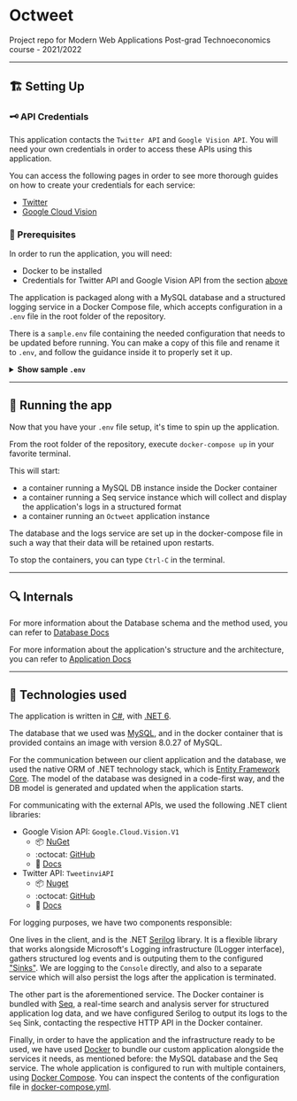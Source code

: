 # Octweet

Project repo for Modern Web Applications Post-grad Technoeconomics course - 2021/2022

---

## :building_construction: Setting Up

### :old_key: API Credentials

This application contacts the `Twitter API` and `Google Vision API`. You will need your own credentials in order to access these APIs using this application.

You can access the following pages in order to see more thorough guides on how to create your credentials for each service:
 - [Twitter](/docs/twitter.md)
 - [Google Cloud Vision](/docs/google.md)

### :scroll: Prerequisites

In order to run the application, you will need:
- Docker to be installed
- Credentials for Twitter API and Google Vision API from the section [above](/README.md#api-credentials)

The application is packaged along with a MySQL database and a structured logging service in a Docker Compose file, which accepts configuration in a `.env` file in the root folder of the repository. 

There is a `sample.env` file containing the needed configuration that needs to be updated before running. You can make a copy of this file and rename it to `.env`, and follow the guidance inside it to properly set it up.

<details> <summary><b>Show sample <code>.env</code></b></summary>

```sh
# replace {DB_PASSWORD} with a password of your choosing. Make sure they match in the below two lines.
MYSQL_ROOT_PASSWORD={DB_PASSWORD}
ConnectionStrings__OctweetDB=Server=127.0.0.1;Database=OctweetDB;Uid=root;Pwd={DB_PASSWORD};

# replace {REPLACE_JSON_PATH} with the path of your Google credentials JSON file.
# for Windows users: set this to a similar format like /c/path/file.json
GOOGLE_CREDENTIALS_JSON_PATH={REPLACE_JSON_PATH}

# replace the following values with the actual values of your Twitter application
Twitter__ApiKey={REPLACE_APIKEY}
Twitter__ApiSecret={REPLACE_APISECRET}
Twitter__BearerToken={REPLACE_BEARERTOKEN}

# this is the current configuration for the search that the application will perform. (tweets from account @ukpapers)
# you can uncomment the below line and specify your query.
# Twitter__Query=from:ukpapers

# leave the below lines as-is
DB_HOST=127.0.0.1
NETCORE_ENVIRONMENT=Staging
Google__VisionCredentialsPath=/tmp/keys/googlecredential.json
```

</details>

---

## :runner: Running the app

Now that you have your `.env` file setup, it's time to spin up the application.

From the root folder of the repository, execute `docker-compose up` in your favorite terminal. 

This will start:
- a container running a MySQL DB instance inside the Docker container
- a container running a Seq service instance which will collect and display the application's logs in a structured format
- a container running an `Octweet` application instance

The database and the logs service are set up in the docker-compose file in such a way that their data will be retained upon restarts.

To stop the containers, you can type `Ctrl-C` in the terminal.

---

## :mag: Internals

For more information about the Database schema and the method used, you can refer to [Database Docs](docs/database.md)

For more information about the application's structure and the architecture, you can refer to [Application Docs](docs/application.md)

---

## :wrench: Technologies used

The application is written in [C#](https://docs.microsoft.com/en-us/dotnet/csharp/), with [.NET 6](https://docs.microsoft.com/en-us/dotnet/).

The database that we used was [MySQL](https://www.mysql.com/), and in the docker container that is provided contains an image with version 8.0.27 of MySQL.

For the communication between our client application and the database, we used the native ORM of .NET technology stack, which is [Entity Framework Core](https://docs.microsoft.com/en-us/ef/core/). The model of the database was designed in a code-first way, and the DB model is generated and updated when the application starts.

For communicating with the external APIs, we used the following .NET client libraries:
- Google Vision API: `Google.Cloud.Vision.V1` 
    - :package: [NuGet](https://www.nuget.org/packages/Google.Apis.Vision.v1)
    - :octocat: [GitHub](https://github.com/googleapis/google-api-dotnet-client)
    - :book: [Docs](https://cloud.google.com/dotnet/docs/reference/Google.Cloud.Vision.V1/latest/index)
- Twitter API: `TweetinviAPI` 
    - :package: [Nuget](https://www.nuget.org/packages/TweetinviAPI/)
    - :octocat: [GitHub](https://github.com/linvi/tweetinvi)
    - :book: [Docs](https://linvi.github.io/tweetinvi/dist/index.html)

For logging purposes, we have two components responsible:

One lives in the client, and is the .NET [Serilog](https://serilog.net/) library. It is a flexible library that works alongside Microsoft's Logging infrastructure (ILogger interface), gathers structured log events and is outputing them to the configured ["Sinks"](https://github.com/serilog/serilog/wiki/Provided-Sinks). We are logging to the `Console` directly, and also to a separate service which will also persist the logs after the application is terminated.

The other part is the aforementioned service. The Docker container is bundled with [Seq](https://datalust.co/seq), a real-time search and analysis server for structured application log data, and we have configured Serilog to output its logs to the `Seq` Sink, contacting the respective HTTP API in the Docker container.

Finally, in order to have the application and the infrastructure ready to be used, we have used [Docker](https://www.docker.com/) to bundle our custom application alongside the services it needs, as mentioned before: the MySQL database and the Seq service. The whole application is configured to run with multiple containers, using [Docker Compose](https://www.docker.com/). You can inspect the contents of the configuration file in [docker-compose.yml](/docker-compose.yml).
